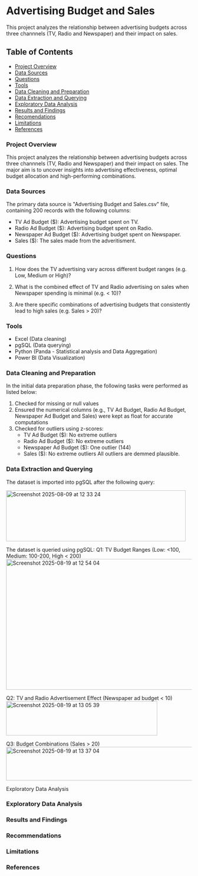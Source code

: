 # Advertising Budget and Sales
This project analyzes the relationship between advertising budgets across three channnels (TV, Radio and Newspaper) and their impact on sales.

## Table of Contents

- [Project Overview](#project-overview)
- [Data Sources](#data-sources)
- [Questions](#questions)
- [Tools](#tools)
- [Data Cleaning and Preparation](#data-cleaning-and-preparation)
- [Data Extraction and Querying](#data-extraction-and-querying)
- [Exploratory Data Analysis](#exploratory-data-analysis)
- [Results and Findings](#results-and-findings)
- [Recomendations](#recommendations)
- [Limitations](#limitations)
- [References](#references)

### Project Overview
This project analyzes the relationship between advertising budgets across three channnels (TV, Radio and Newspaper) and their impact on sales. The major aim is to uncover insights into advertising effectiveness, optimal budget allocation and high-performing combinations.

### Data Sources
The primary data source is "Advertising Budget and Sales.csv" file, containing 200 records with the following columns:

- TV Ad Budget ($): Advertising budget spent on TV.
- Radio Ad Budget ($): Advertising budget spent on Radio.
- Newspaper Ad Budget ($): Advertising budget spent on Newspaper.
- Sales ($): The sales made from the adveritisment.

  
### Questions
1. How does the TV advertising vary across different budget ranges (e.g. Low, Medium or High)?
   
2. What is the combined effect of TV and Radio advertising on sales when Newspaper spending is minimal (e.g. < 10)?
  
3. Are there specific combinations of advertising budgets that consistently lead to high sales (e.g. Sales > 20)?

### Tools
- Excel (Data cleaning)
- pgSQL (Data querying)
- Python (Panda - Statistical analysis and Data Aggregation)
- Power BI (Data Visualization)

### Data Cleaning and Preparation
In the initial data preparation phase, the following tasks were performed as listed below:

1. Checked for missing or null values
2. Ensured the numerical columns (e.g., TV Ad Budget, Radio Ad Budget, Newspaper Ad Budget and Sales) were kept as float for accurate computations
3. Checked for outliers using z-scores:
   - TV Ad Budget ($): No extreme outliers
   - Radio Ad Budget ($): No extreme outliers
   - Newspaper Ad Budget ($): One outlier (144)
   - Sales ($): No extreme outliers
All outliers are demmed plausible.

### Data Extraction and Querying
The dataset is imported into pgSQL after the following query:

<img width="487" height="138" alt="Screenshot 2025-08-09 at 12 33 24" src="https://github.com/user-attachments/assets/1ee6323b-709e-4a26-8ec3-424fd13c96d8" />

The dataset is queried using pgSQL:
Q1: TV Budget Ranges (Low: <100, Medium: 100-200, High < 200)
<img width="512" height="354" alt="Screenshot 2025-08-19 at 12 54 04" src="https://github.com/user-attachments/assets/e94d3b8a-1223-4acf-a1db-ebe6462a829d" />

Q2: TV and Radio Advertisement Effect (Newspaper ad budget < 10)
<img width="410" height="93" alt="Screenshot 2025-08-19 at 13 05 39" src="https://github.com/user-attachments/assets/c8d25c65-1b58-4e62-8bb0-05d8e5dbebf4" />

Q3: Budget Combinations (Sales > 20)
<img width="570" height="91" alt="Screenshot 2025-08-19 at 13 37 04" src="https://github.com/user-attachments/assets/c6406dbf-3dfe-4f46-a3b7-becd4c2b2881" />

Exploratory Data Analysis








### Exploratory Data Analysis

### Results and Findings

### Recommendations


### Limitations

### References
